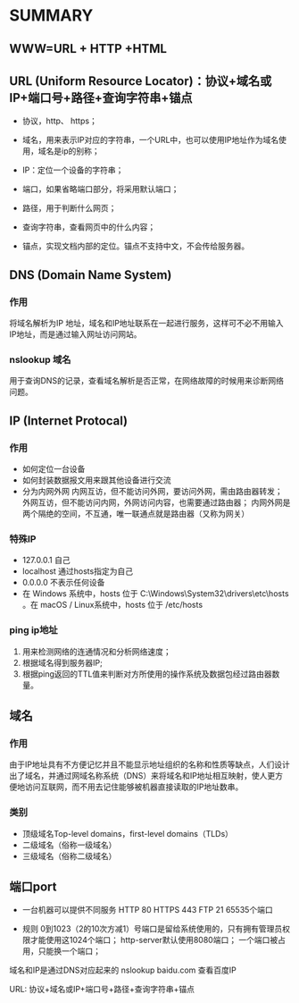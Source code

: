 # SUMMARY

## WWW=URL + HTTP +HTML

## URL (Uniform Resource Locator)：协议+域名或IP+端口号+路径+查询字符串+锚点

* 协议，http、 https；

* 域名，用来表示IP对应的字符串，一个URL中，也可以使用IP地址作为域名使用，域名是ip的别称；

* IP：定位一个设备的字符串；

* 端口，如果省略端口部分，将采用默认端口；

* 路径，用于判断什么网页；

* 查询字符串，查看网页中的什么内容；

* 锚点，实现文档内部的定位。锚点不支持中文，不会传给服务器。

## DNS (Domain Name System)

### 作用
将域名解析为IP 地址，域名和IP地址联系在一起进行服务，这样可不必不用输入IP地址，而是通过输入网址访问网站。

### nslookup 域名
用于查询DNS的记录，查看域名解析是否正常，在网络故障的时候用来诊断网络问题。

## IP (Internet Protocal)

### 作用
* 如何定位一台设备
* 如何封装数据报文用来跟其他设备进行交流
* 分为内网外网
内网互访，但不能访问外网，要访问外网，需由路由器转发；
外网互访，但不能访问内网，外网访问内容，也需要通过路由器；
内网外网是两个隔绝的空间，不互通，唯一联通点就是路由器（又称为网关）

### 特殊IP
* 127.0.0.1 自己
* localhost 通过hosts指定为自己
* 0.0.0.0 不表示任何设备
*  在 Windows 系统中，hosts 位于 C:\Windows\System32\drivers\etc\hosts 。在 macOS / Linux系统中，hosts 位于 /etc/hosts

### ping ip地址
1. 用来检测网络的连通情况和分析网络速度；
2. 根据域名得到服务器IP;
3. 根据ping返回的TTL值来判断对方所使用的操作系统及数据包经过路由器数量。


## 域名

### 作用
由于IP地址具有不方便记忆并且不能显示地址组织的名称和性质等缺点，人们设计出了域名，并通过网域名称系统（DNS）来将域名和IP地址相互映射，使人更方便地访问互联网，而不用去记住能够被机器直接读取的IP地址数串。

### 类别
* 顶级域名Top-level domains，first-level domains（TLDs）
* 二级域名（俗称一级域名）
* 三级域名（俗称二级域名）

## 端口port

* 一台机器可以提供不同服务
    HTTP 80
    HTTPS 443
    FTP 21
    65535个端口
    
    [参考]: https://zh.wikipedia.org/wiki/TCP/UDP%E7%AB%AF%E5%8F%A3%E5%88%97%E8%A1%A8#0.E5.88.B01023.E5.8F.B7.E7.AB.AF.E5.8F.A3 "端口"
    
* 规则
0到1023（2的10次方减1）号端口是留给系统使用的，只有拥有管理员权限才能使用这1024个端口；
http-server默认使用8080端口；
一个端口被占用，只能换一个端口；

域名和IP是通过DNS对应起来的
nslookup baidu.com 查看百度IP

URL: 协议+域名或IP+端口号+路径+查询字符串+锚点

